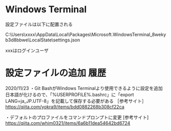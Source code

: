# Windows Terminal

設定ファイルは以下に配置される

C:\Users\xxxx\AppData\Local\Packages\Microsoft.WindowsTerminal_8wekyb3d8bbwe\LocalState\settings.json

xxxはログインユーザ

# 設定ファイルの追加 履歴
2020/11/23 
・Git BashがWindows Terminalより使用できるように設定を追加
日本語が化けるので、「%USERPROFILE%\.bashrc」に「export LANG=ja_JP.UTF-8」を記載して保存する必要がある
［参考サイト］
https://qiita.com/yokra9/items/bdd0882268b308cf22ca

・デフォルトのプロファイルをコマンドプロンプトに変更
[参考サイト]
https://qiita.com/whim0321/items/6a6b11dea54642bd6724